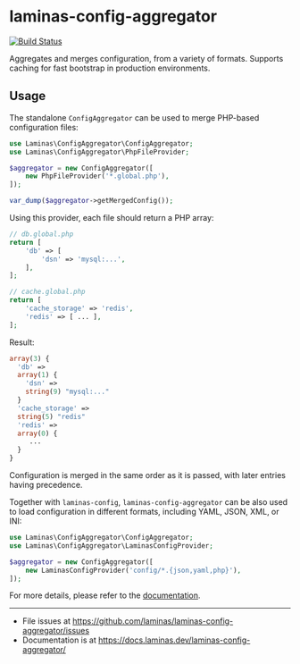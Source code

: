 # laminas-config-aggregator

[![Build Status](https://travis-ci.org/laminas/laminas-config-aggregator.svg?branch=master)](https://travis-ci.org/laminas/laminas-config-aggregator) 

Aggregates and merges configuration, from a variety of formats. Supports caching
for fast bootstrap in production environments.
 
## Usage

The standalone `ConfigAggregator` can be used to merge PHP-based configuration
files: 

```php
use Laminas\ConfigAggregator\ConfigAggregator;
use Laminas\ConfigAggregator\PhpFileProvider;

$aggregator = new ConfigAggregator([
    new PhpFileProvider('*.global.php'),
]);

var_dump($aggregator->getMergedConfig());
```

Using this provider, each file should return a PHP array:

```php
// db.global.php
return [
    'db' => [
        'dsn' => 'mysql:...',
    ],    
];

// cache.global.php
return [
    'cache_storage' => 'redis',
    'redis' => [ ... ],
];
```

Result:

```php
array(3) {
  'db' =>
  array(1) {
    'dsn' =>
    string(9) "mysql:..."
  }
  'cache_storage' =>
  string(5) "redis"
  'redis' =>
  array(0) {
     ...
  }
}
```

Configuration is merged in the same order as it is passed, with later entries
having precedence.

Together with `laminas-config`, `laminas-config-aggregator` can be also used to load
configuration in different formats, including YAML, JSON, XML, or INI:

```php
use Laminas\ConfigAggregator\ConfigAggregator;
use Laminas\ConfigAggregator\LaminasConfigProvider;

$aggregator = new ConfigAggregator([
    new LaminasConfigProvider('config/*.{json,yaml,php}'),
]);
```

For more details, please refer to the [documentation](https://docs.laminas.dev/laminas-config-aggregator/).

-----

- File issues at https://github.com/laminas/laminas-config-aggregator/issues
- Documentation is at https://docs.laminas.dev/laminas-config-aggregator/
